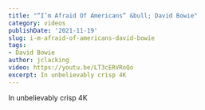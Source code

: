 ```yaml
---
title: "“I’m Afraid Of Americans” &bull; David Bowie"
category: videos
publishDate: '2021-11-19'
slug: i-m-afraid-of-americans-david-bowie
tags:
- David Bowie
author: jclacking
video: https://youtu.be/LT3cERVRoQo
excerpt: In unbelievably crisp 4K
---
```

In unbelievably crisp 4K
